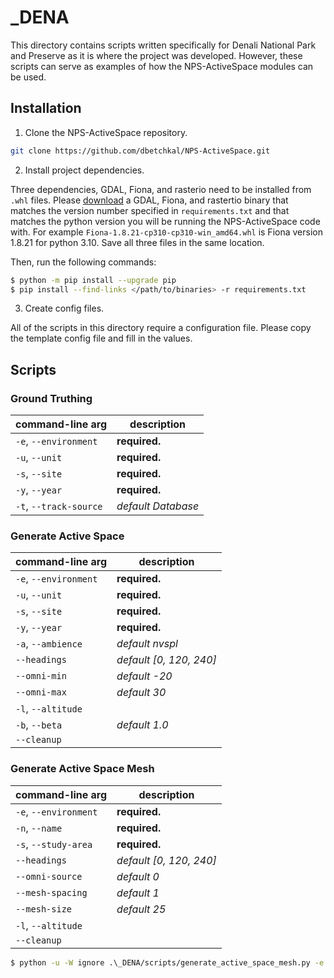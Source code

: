 # _DENA

This directory contains scripts written specifically for Denali National Park and Preserve as it is where the 
project was developed. However, these scripts can serve as examples of how the NPS-ActiveSpace modules can be used. 

## Installation

1. Clone the NPS-ActiveSpace repository.
```bash
git clone https://github.com/dbetchkal/NPS-ActiveSpace.git
```

2. Install project dependencies.

Three dependencies, GDAL, Fiona, and rasterio need to be installed from `.whl` files. Please 
[download](https://www.lfd.uci.edu/~gohlke/pythonlibs/) a GDAL, Fiona, and rastertio binary that matches the version 
number specified in `requirements.txt` and that matches the python version you will be running the NPS-ActiveSpace code 
with. For example `Fiona‑1.8.21‑cp310‑cp310‑win_amd64.whl` is Fiona version 1.8.21 for python 3.10. Save all three files in 
the same location.

Then, run the following commands:

```bash
$ python -m pip install --upgrade pip
$ pip install --find-links </path/to/binaries> -r requirements.txt
```

3. Create config files.

All of the scripts in this directory require a configuration file. Please copy the template config file and fill
in the values.


## Scripts

### Ground Truthing

| command-line arg       | description        |
|------------------------|--------------------|
| `-e`, `--environment`  | **required.**      |
| `-u`, `--unit`         | **required.**      |
| `-s`, `--site`         | **required.**      |
| `-y`, `--year`         | **required.**      |
| `-t`, `--track-source` | *default Database* |


### Generate Active Space

| command-line arg      | description             |
|-----------------------|-------------------------|
| `-e`, `--environment` | **required.**           |
| `-u`, `--unit`        | **required.**           |
| `-s`, `--site`        | **required.**           |
| `-y`, `--year`        | **required.**           |
| `-a`, `--ambience`    | *default nvspl*         |
| `--headings`          | *default [0, 120, 240]* |
| `--omni-min`          | *default -20*           |
| `--omni-max`          | *default 30*            |
| `-l`, `--altitude`    |                         |
| `-b`, `--beta`        | *default 1.0*           |
| `--cleanup`           |        |

### Generate Active Space Mesh

| command-line arg      | description             |
|-----------------------|-------------------------|
| `-e`, `--environment` | **required.**           |
| `-n`, `--name`        | **required.**           |
| `-s`, `--study-area`  | **required.**           |
| `--headings`          | *default [0, 120, 240]* |
| `--omni-source`       | *default 0*             |
| `--mesh-spacing`      | *default 1*             |
| `--mesh-size`         | *default 25*            |
| `-l`, `--altitude`    |                         |
| `--cleanup`           |        |


```bash
$ python -u -W ignore .\_DENA/scripts/generate_active_space_mesh.py -e test -n TRLATEST -s C:/Users/azucker/Desktop/DENATRLA2021_study_area.shp --omni-min 0 --omni-max 0 --mesh-spacing 30
```
